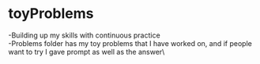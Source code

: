 # toyProblems
-Building up my skills with continuous practice\
-Problems folder has my toy problems that I have worked on, and  if people want to try I gave prompt as well as the answer\